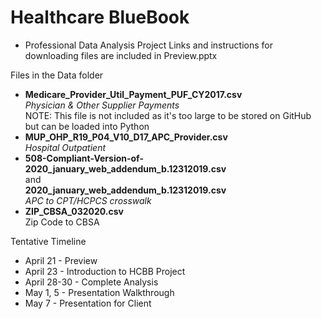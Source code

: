 # Healthcare BlueBook
- Professional Data Analysis Project 
Links and instructions for downloading files are included in Preview.pptx

Files in the Data folder
- <b>Medicare_Provider_Util_Payment_PUF_CY2017.csv</b><br>
   <i>Physician & Other Supplier Payments</i><br>
   NOTE: This file is not included as it's too large to be stored on GitHub but can be loaded into Python
- <b>MUP_OHP_R19_P04_V10_D17_APC_Provider.csv</b><br>
   <i>Hospital Outpatient</i>
- <b>508-Compliant-Version-of-2020_january_web_addendum_b.12312019.csv</b><br> and<br> <b>2020_january_web_addendum_b.12312019.csv</b><br>
     <i>APC to CPT/HCPCS crosswalk</i>   
- <b>ZIP_CBSA_032020.csv</b><br>
    Zip Code to CBSA


Tentative Timeline
- April 21 - Preview
- April 23 - Introduction to HCBB Project
- April 28-30 - Complete Analysis
- May 1, 5 - Presentation Walkthrough
- May 7 - Presentation for Client
